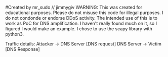#Created by mr_sudo // jimmygiv
WARNING: This was created for educational purposes. Please do not misuse this code for illegal purposes. I do not condonde or endorse DDoS activity.
The intended use of this is to work as PoC for DNS amplification. I haven't really found much on it, so I figured I would make an example. I chose to use the scapy library with python3.

Traffic details:
 Attacker -> DNS Server [DNS request]
 DNS Server -> Victim [DNS Response]
